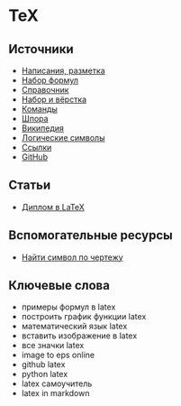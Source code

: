 # TeX
## Источники
* [Написания, разметка](http://www.ccas.ru/voron/download/voron05latex.pdf)
* [Набор формул](https://grammarware.net/text/syutkin/MathInLaTeX.pdf)
* [Справочник](http://fkn.ktu10.com/?q=node/2906)
* [Набор и вёрстка](https://www.mccme.ru/free-books/llang/newllang.pdf)
* [Команды](http://herba.msu.ru/shipunov/software/tex/catlatex.pdf)
* [Шпора](https://wch.github.io/latexsheet/latexsheet-1.png)
* [Википедия](https://ru.wikibooks.org/wiki/LaTeX/%D0%9E%D1%81%D0%BD%D0%BE%D0%B2%D1%8B_%D1%8F%D0%B7%D1%8B%D0%BA%D0%B0_TeX)
* [Логические символы](https://en.wikipedia.org/wiki/List_of_logic_symbols)
* [Ссылки](http://blog.harrix.org/article/661)
* [GitHub](https://github.com/topics/latex)

## Статьи
* [Диплом в LaTeX](https://habr.com/ru/post/424805/)

## Вспомогательные ресурсы
* [Найти символ по чертежу](http://detexify.kirelabs.org/classify.html)

## Ключевые слова
* примеры формул в latex
* построить график функции latex
* математический язык latex
* вставить изображение в latex
* все значки latex
* image to eps online
* github latex
* python latex
* latex самоучитель
* latex in markdown